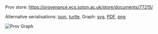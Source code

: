 
Prov store: https://provenance.ecs.soton.ac.uk/store/documents/77215/
	
Alternative serialisations: [json](https://provenance.ecs.soton.ac.uk/store/documents/77215.json), [turtle](https://provenance.ecs.soton.ac.uk/store/documents/77215.ttl), 
Graph: [svg](https://provenance.ecs.soton.ac.uk/store/documents/77215.svg), [PDF](https://provenance.ecs.soton.ac.uk/store/documents/77215.pdf), [png](https://provenance.ecs.soton.ac.uk/store/documents/77215.png)

![Prov Graph](https://provenance.ecs.soton.ac.uk/store/documents/77215.png)

		